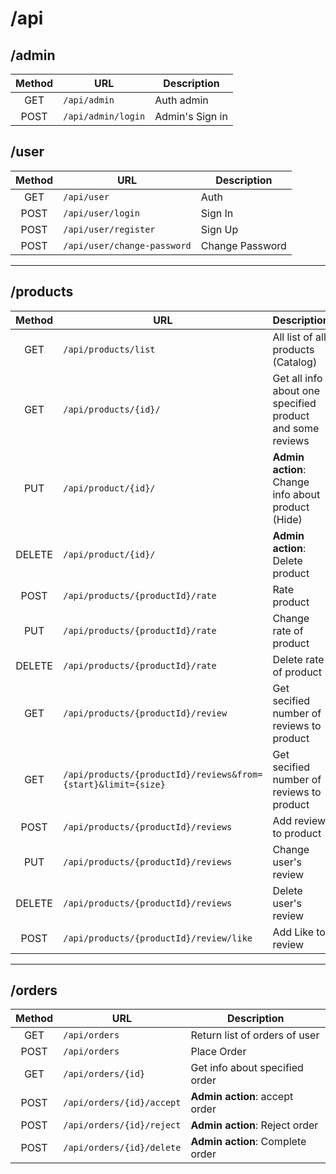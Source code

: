 # /api

## /admin

| Method | URL | Description |
|:---:|---|---|
| GET | `/api/admin` | Auth admin |
| POST | `/api/admin/login` | Admin's Sign in|

## /user

| Method | URL | Description |
|:---:|---|---|
| GET | `/api/user` | Auth |
| POST | `/api/user/login` | Sign In |
| POST | `/api/user/register` | Sign Up |
| POST | `/api/user/change-password` | Change Password |

---

## /products

| Method | URL | Description |
|:---:|---|---|
| GET | `/api/products/list` | All list of all products (Catalog) |
| GET | `/api/products/{id}/` | Get all info about one specified product and some reviews |
| PUT | `/api/product/{id}/` | **Admin action**: Change info about product (Hide) |
| DELETE | `/api/product/{id}/` | **Admin action**: Delete product |
| POST | `/api/products/{productId}/rate` | Rate product |
| PUT | `/api/products/{productId}/rate` | Change rate of product |
| DELETE | `/api/products/{productId}/rate` | Delete rate of product |
| GET | `/api/products/{productId}/review` | Get secified number of reviews to product |
| GET | `/api/products/{productId}/reviews&from={start}&limit={size}` | Get secified number of reviews to product |
| POST | `/api/products/{productId}/reviews` | Add review to product |
| PUT | `/api/products/{productId}/reviews` | Change user's review |
| DELETE | `/api/products/{productId}/reviews` | Delete user's review |
| POST | `/api/products/{productId}/review/like` | Add Like to review |

---

## /orders

| Method | URL | Description |
|:---:|---|---|
| GET | `/api/orders`| Return list of orders of user |
| POST | `/api/orders` | Place Order |
| GET | `/api/orders/{id}` | Get info about specified order |
| POST | `/api/orders/{id}/accept` | **Admin action**: accept order |
| POST | `/api/orders/{id}/reject` | **Admin action**: Reject order |
| POST | `/api/orders/{id}/delete` | **Admin action**: Complete order |
